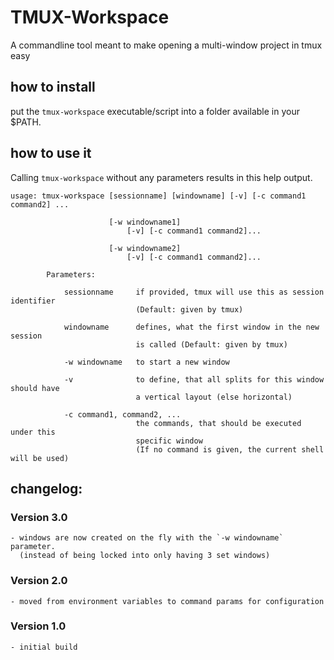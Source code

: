 # TMUX-Workspace
A commandline tool meant to make opening a multi-window project in tmux easy

## how to install
put the `tmux-workspace` executable/script into a folder available in your $PATH.

## how to use it
Calling `tmux-workspace` without any parameters results in this help output.
```
usage: tmux-workspace [sessionname] [windowname] [-v] [-c command1 command2] ...

                      [-w windowname1]
                          [-v] [-c command1 command2]...

                      [-w windowname2]
                          [-v] [-c command1 command2]...

        Parameters:

            sessionname     if provided, tmux will use this as session identifier
                            (Default: given by tmux)

            windowname      defines, what the first window in the new session
                            is called (Default: given by tmux)

            -w windowname   to start a new window

            -v              to define, that all splits for this window should have
                            a vertical layout (else horizontal)

            -c command1, command2, ...
                            the commands, that should be executed under this
                            specific window
                            (If no command is given, the current shell will be used)
```

## changelog:

### Version 3.0
    - windows are now created on the fly with the `-w windowname` parameter.
      (instead of being locked into only having 3 set windows)

### Version 2.0
    - moved from environment variables to command params for configuration

### Version 1.0
    - initial build
